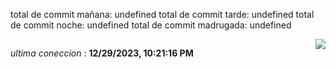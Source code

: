 total de commit mañana: undefined 
total de commit tarde: undefined 
total de commit noche: undefined 
total de commit madrugada: undefined 

<div style="display: flex; justify-content: space-between;">
 <p align="right"><i>ultima coneccion</i> : <b>12/29/2023, 10:21:16 PM</b></p> 
 <img src="https://img.shields.io/badge/GitHub%20Action%20Status-Online-brightgreen?style=flat&logo=githubactions&logoColor=%23ffffff&labelColor=%23181717&color=%232088FF" />
</div>



